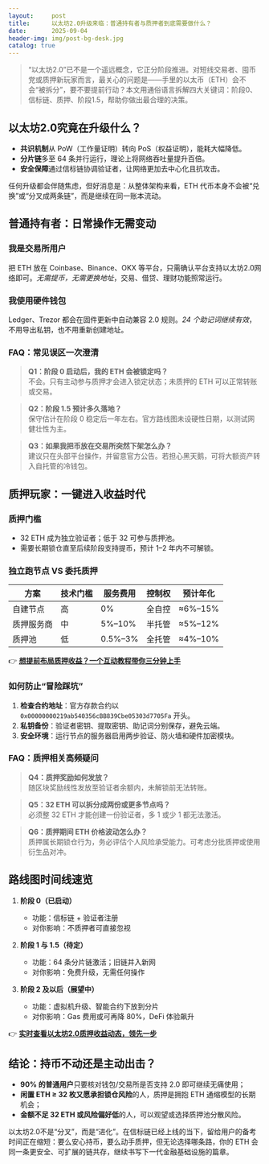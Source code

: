 ```yaml
---
layout:     post
title:      以太坊2.0升级来临：普通持有者与质押者到底需要做什么？
date:       2025-09-04
header-img: img/post-bg-desk.jpg
catalog: true
---
```


> “以太坊2.0”已不是一个遥远概念，它正分阶段推进。对短线交易者、囤币党或质押新玩家而言，最关心的问题是——手里的以太币（ETH）会不会“被拆分”，要不要提前行动？本文用通俗语言拆解四大关键词：阶段0、信标链、质押、阶段1.5，帮助你做出最合理的决策。

## 以太坊2.0究竟在升级什么？
- **共识机制**从 PoW（工作量证明）转向 PoS（权益证明），能耗大幅降低。
- **分片链**多至 64 条并行运行，理论上将网络吞吐量提升百倍。
- **安全保障**通过信标链协调验证者，让网络更加去中心化且抗攻击。

任何升级都会伴随焦虑，但好消息是：从整体架构来看，ETH 代币本身不会被“兑换”或“分叉成两条链”，而是继续在同一账本流动。

## 普通持有者：日常操作无需变动

### 我是交易所用户  
把 ETH 放在 Coinbase、Binance、OKX 等平台，只需确认平台支持以太坊2.0网络即可。*无需提币，无需更换地址*，交易、借贷、理财功能照常运行。

### 我使用硬件钱包  
Ledger、Trezor 都会在固件更新中自动兼容 2.0 规则。*24 个助记词继续有效*，不用导出私钥，也不用重新创建地址。

### FAQ：常见误区一次澄清

> **Q1：阶段 0 启动后，我的 ETH 会被锁定吗？**  
> 不会。只有主动参与质押才会进入锁定状态；未质押的 ETH 可以正常转账或交易。

> **Q2：阶段 1.5 预计多久落地？**  
> 保守估计在阶段 0 稳定后一年左右。官方路线图未设硬性日期，以测试网健壮性为主。

> **Q3：如果我把币放在交易所突然下架怎么办？**  
> 建议只在头部平台操作，并留意官方公告。若担心黑天鹅，可将大额资产转入自托管的冷钱包。

## 质押玩家：一键进入收益时代

### 质押门槛  
- 32 ETH 成为独立验证者；低于 32 可参与质押池。  
- 需要长期锁仓直至后续阶段支持提币，预计 1–2 年内不可解锁。

### 独立跑节点 VS 委托质押  
| 方案 | 技术门槛 | 服务费用 | 控制权 | 预计年化 |
|---|---|---|---|---|
| 自建节点 | 高 | 0% | 全自控 | ≈6%–15% |
| 质押服务商 | 中 | 5%–10% | 半托管 | ≈5%–12% |
| 质押池 | 低 | 0.5%–3% | 全托管 | ≈4%–10% |

👉 [**想提前布局质押收益？一个互动教程带你三分钟上手**](https://okxdog.com/)

### 如何防止“冒险踩坑”  
1. **检查合约地址**：官方存款合约以 `0x00000000219ab540356cBB839Cbe05303d7705Fa` 开头。  
2. **私钥备份**：验证者密钥、提取密钥、助记词分别保存，避免云端。  
3. **安全环境**：运行节点的服务器启用两步验证、防火墙和硬件加密模块。

### FAQ：质押相关高频疑问

> **Q4：质押奖励如何发放？**  
> 随区块奖励线性发放至验证者余额内，未解锁前无法转账。

> **Q5：32 ETH 可以拆分成两份或更多节点吗？**  
> 必须整 32 ETH 才能创建一份验证者，多 1 或少 1 都无法激活。

> **Q6：质押期间 ETH 价格波动怎么办？**  
> 质押属长期锁仓行为，务必评估个人风险承受能力。可考虑分批质押或使用衍生品对冲。

## 路线图时间线速览

1. **阶段 0（已启动）**  
   - 功能：信标链 + 验证者注册  
   - 对你影响：不质押者可直接忽视

2. **阶段 1 与 1.5（待定）**  
   - 功能：64 条分片链激活；旧链并入新网  
   - 对你影响：免费升级，无需任何操作

3. **阶段 2 及以后（展望中）**  
   - 功能：虚拟机升级、智能合约下放到分片  
   - 对你影响：Gas 费用或可再降 80%，DeFi 体验飙升

👉 [**实时查看以太坊2.0质押收益动态，领先一步**](https://okxdog.com/)

## 结论：持币不动还是主动出击？  
- **90% 的普通用户**只要核对钱包/交易所是否支持 2.0 即可继续无痛使用；  
- **闲置 ETH ≥ 32 枚又愿承担锁仓风险**的人，质押是拥抱 ETH 通缩模型的长期机会；  
- **金额不足 32 ETH 或风险偏好低**的人，可以观望或选择质押池分散风险。

以太坊2.0不是“分叉”，而是“进化”。在信标链已经上线的当下，留给用户的备考时间正在缩短：要么安心持币，要么动手质押，但无论选择哪条路，你的 ETH 会同一条更安全、可扩展的链共存，继续书写下一代金融基础设施的篇章。